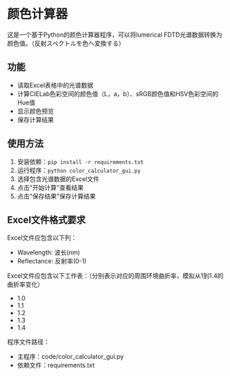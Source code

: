 # 颜色计算器

这是一个基于Python的颜色计算器程序，可以将lumerical FDTD光谱数据转换为颜色值。（反射スペクトルを色へ変換する）

## 功能
- 读取Excel表格中的光谱数据
- 计算CIELab色彩空间的颜色值（L，a，b）、sRGB颜色值和HSV色彩空间的Hue值
- 显示颜色预览
- 保存计算结果

## 使用方法
1. 安装依赖：`pip install -r requirements.txt`
2. 运行程序：`python color_calculator_gui.py`
3. 选择包含光谱数据的Excel文件
4. 点击"开始计算"查看结果
5. 点击"保存结果"保存计算结果

## Excel文件格式要求
Excel文件应包含以下列：
- Wavelength: 波长(nm)
- Reflectance: 反射率(0-1)

Excel文件应包含以下工作表：（分别表示对应的周围环境曲折率，模拟从1到1.4的曲折率变化）
- 1.0
- 1.1
- 1.2
- 1.3
- 1.4

程序文件路径：
- 主程序：code/color_calculator_gui.py
- 依赖文件：requirements.txt

